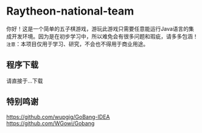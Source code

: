 # Raytheon-national-team
你好！这是一个简单的五子棋游戏，游玩此游戏只需要任意能运行Java语言的集成开发环境。因为是在初步学习中，所以难免会有很多问题和瑕疵，请多多包涵！  
`注意`：本项目仅用于学习、研究，不会也不得用于商业用途。  
## 程序下载  
请直接于...下载  
## 特别鸣谢  
https://github.com/wupgig/GoBang-IDEA
https://github.com/WGowi/Gobang
